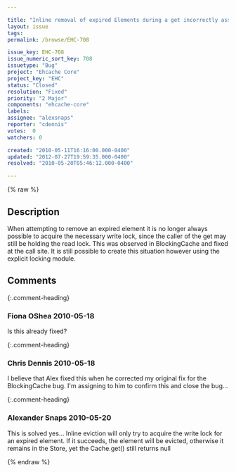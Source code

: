 ```yaml
---

title: "Inline removal of expired Elements during a get incorrectly assumes that it can always acquire the associated write lock."
layout: issue
tags: 
permalink: /browse/EHC-708

issue_key: EHC-708
issue_numeric_sort_key: 708
issuetype: "Bug"
project: "Ehcache Core"
project_key: "EHC"
status: "Closed"
resolution: "Fixed"
priority: "2 Major"
components: "ehcache-core"
labels: 
assignee: "alexsnaps"
reporter: "cdennis"
votes:  0
watchers: 0

created: "2010-05-11T16:16:00.000-0400"
updated: "2012-07-27T19:59:35.000-0400"
resolved: "2010-05-20T05:46:12.000-0400"

---
```




{% raw %}



## Description

<div markdown="1" class="description">

When attempting to remove an expired element it is no longer always possible to acquire the necessary write lock, since the caller of the get may still be holding the read lock.  This was observed in BlockingCache and fixed at the call site.  It is still possible to create this situation however using the explicit locking module.

</div>

## Comments


{:.comment-heading}
### **Fiona OShea** <span class="date">2010-05-18</span>

<div markdown="1" class="comment">

Is this already fixed?

</div>


{:.comment-heading}
### **Chris Dennis** <span class="date">2010-05-18</span>

<div markdown="1" class="comment">

I believe that Alex fixed this when he corrected my original fix for the BlockingCache bug.  I'm assigning to him to confirm this and close the bug...

</div>


{:.comment-heading}
### **Alexander Snaps** <span class="date">2010-05-20</span>

<div markdown="1" class="comment">

This is solved yes... Inline eviction will only try to acquire the write lock for an expired element. If it succeeds, the element will be evicted, otherwise it remains in the Store, yet the Cache.get() still returns null 

</div>



{% endraw %}
